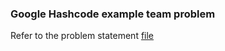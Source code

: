 ### Google Hashcode example team problem

Refer to the problem statement [file](practice_problem.pdf)
